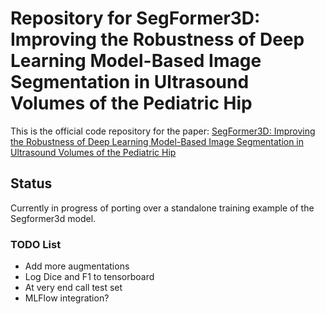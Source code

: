 # Repository for SegFormer3D: Improving the Robustness of Deep Learning Model-Based Image Segmentation in Ultrasound Volumes of the Pediatric Hip
This is the official code repository for the paper: [SegFormer3D: Improving the Robustness of Deep Learning Model-Based Image Segmentation in Ultrasound Volumes of the Pediatric Hip](https://www.sciencedirect.com/science/article/pii/S0301562924004733)

## Status
Currently in progress of porting over a standalone training example of the Segformer3d model.

### TODO List
- Add more augmentations
- Log Dice and F1 to tensorboard
- At very end call test set
- MLFlow integration?